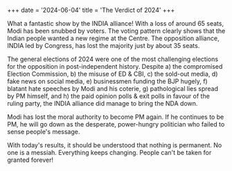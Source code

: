 +++
date = '2024-06-04'
title = 'The Verdict of 2024' 
+++

What a fantastic show by the INDIA alliance! With a loss of around 65 seats, Modi has been snubbed by voters. The voting pattern clearly shows that the Indian people wanted a new regime at the Centre. The opposition alliance, INDIA led by Congress, has lost the majority just by about 35 seats.

The general elections of 2024 were one of the most challenging elections for the opposition in post-independent history. Despite a) the compromised Election Commission, b) the misuse of ED & CBI, c) the sold-out media, d) fake news on social media, e) businessmen funding the BJP hugely, f) blatant hate speeches by Modi and his coterie, g) pathological lies spread by PM himself, and h) the paid opinion polls & exit polls in favour of the ruling party, the INDIA alliance did manage to bring the NDA down.

Modi has lost the moral authority to become PM again. If he continues to be PM, he will go down as the desperate, power-hungry politician who failed to sense people's message. 

With today's results, it should be understood that nothing is permanent. No one is a messiah. Everything keeps changing. People can't be taken for granted forever!